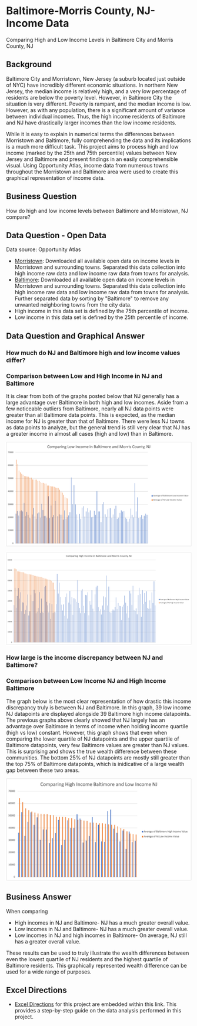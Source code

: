 # Baltimore-Morris County, NJ- Income Data
Comparing High and Low Income Levels in Baltimore City and Morris County, NJ

## Background
Baltimore City and Morristown, New Jersey (a suburb located just outside of NYC) have incredibly different economic situations.  In northern New Jersey, the median income is relatively high, and a very low percentage of residents are below the poverty level.  However, in Baltimore City the situation is very different.  Poverty is rampant, and the median income is low.  However, as with any population, there is a significant amount of variance between individual incomes.  Thus, the high income residents of Baltimore and NJ have drastically larger incomes than the low income residents.

While it is easy to explain in numerical terms the differences between Morristown and Baltimore, fully comprehending the data and its implications is a much more difficult task.  This project aims to process high and low income (marked by the 25th and 75th percentile) values between New Jersey and Baltimore and present findings in an easily comprehensible visual.  Using Opportunity Atlas, income data from numerous towns throughout the Morristown and Baltimore area were used to create this graphical representation of income data.

## Business Question 
How do high and low income levels between Baltimore and Morristown, NJ compare?

## Data Question - Open Data
Data source: Opportunity Atlas

- [Morristown](https://github.com/AdamShmanske/Baltimore-Morris-County-NJ-Income-Data/blob/master/Income%20Comparison%20Baltimore%20Data.xls): Downloaded all available open data on income levels in Morristown and surrounding towns.  Separated this data collection into high income raw data and low income raw data from towns for analysis.
- [Baltimore](https://github.com/AdamShmanske/Baltimore-Morris-County-NJ-Income-Data/blob/master/Income%20Comparison%20Baltimore%20Data.xls): Downloaded all available open data on income levels in Morristown and surrounding towns.  Separated this data collection into high income raw data and low income raw data from towns for analysis.  Further separated data by sorting by "Baltimore" to remove any unwanted neighboring towns from the city data.
- High income in this data set is defined by the 75th percentile of income.
- Low income in this data set is defined by the 25th percentile of income.

## Data Question and Graphical Answer

### How much do NJ and Baltimore high and low income values differ?

### Comparison between Low and High Income in NJ and Baltimore
It is clear from both of the graphs posted below that NJ generally has a large advantage over Baltimore in both high and low incomes.  Aside from a few noticeable outliers from Baltimore, nearly all NJ data points were greater than all Baltimore data points.  This is expected, as the median income for NJ is greater than that of Baltimore.  There were less NJ towns as data points to analyze, but the general trend is still very clear that NJ has a greater income in almost all cases (high and low) than in Baltimore.

![alt text](https://github.com/AdamShmanske/Baltimore-Morris-County-NJ-Income-Data/blob/master/Low%20Income%20Comparison.png)

![alt text](https://github.com/AdamShmanske/Baltimore-Morris-County-NJ-Income-Data/blob/master/High%20Income%20Comparison.png)

### How large is the income discrepancy between NJ and Baltimore?

### Comparison between Low Income NJ and High Income Baltimore
The graph below is the most clear representation of how drastic this income discrepancy truly is between NJ and Baltimore.  In this graph, 39 low income NJ datapoints are displayed alongside 39 Baltimore high income datapoints.  The previous graphs above clearly showed that NJ largely has an advantage over Baltimore in terms of income when holding income quartile (high vs low) constant.  However, this graph shows that even when comparing the lower quartile of NJ datapoints and the upper quartile of Baltimore datapoints, very few Baltimore values are greater than NJ values.  This is surprising and shows the true wealth difference between these communities.  The bottom 25% of NJ datapoints are mostly still greater than the top 75% of Baltimore datapoints, which is inidicative of a large wealth gap between these two areas.

![alt text](https://github.com/AdamShmanske/Baltimore-Morris-County-NJ-Income-Data/blob/master/Low%20NJ%20High%20Baltimore%20Graph.png)

## Business Answer
When comparing
- High incomes in NJ and Baltimore- NJ has a much greater overall value.
- Low incomes in NJ and Baltimore- NJ has a much greater overall value.
- Low incomes in NJ and high incomes in Baltimore- On average, NJ still has a greater overall value.

These results can be used to truly illustrate the wealth differences between even the lowest quartile of NJ residents and the highest quartile of Baltimore residents.  This graphically represented wealth difference can be used for a wide range of purposes. 

## Excel Directions
- [Excel Directions](https://github.com/AdamShmanske/Baltimore-Morris-County-NJ-Income-Data/blob/master/Income%20Comparison%20Baltimore%20Data%20Excel%20Instructions.xls) for this project are embedded within this link.  This provides a step-by-step guide on the data analysis performed in this project.
